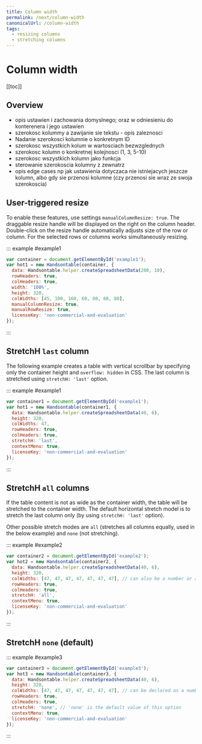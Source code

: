 ```yaml
---
title: Column width
permalink: /next/column-width
canonicalUrl: /column-width
tags:
  - resizing columns
  - stretching columns
---
```


# Column width

[[toc]]

## Overview

- opis ustawien i zachowania domyslnego; oraz w odniesieniu do konterenera i jego ustawien
- szerokosc kolummy a zawijanie sie tekstu - opis zaleznosci
- Nadanie szerokosci kolumnie o konkretnym ID
- szerokosc wszystkich kolum w wartosciach bezwzglednych
- szerokosc kolumn o konkretnej kolejnosci (1, 3, 5-10)
- szerokosc wszystkich kolumn jako funkcja
- sterowanie szerokoscia kolumny z zewnatrz
- opis edge cases np jak ustawienia dotyczaca nie istniejacych jeszcze kolumn, albo gdy sie przenosi kolumne (czy przenosi sie wraz ze swoja szerokoscia)

## User-triggered resize

To enable these features, use settings `manualColumnResize: true`. The draggable resize handle will be displayed on the right on the column header. Double-click on the resize handle automatically adjusts size of the row or column. For the selected rows or columns works simultaneously resizing.

::: example #example1
```js
var container = document.getElementById('example1');
var hot1 = new Handsontable(container, {
  data: Handsontable.helper.createSpreadsheetData(200, 10),
  rowHeaders: true,
  colHeaders: true,
  width: '100%',
  height: 320,
  colWidths: [45, 100, 160, 60, 80, 80, 80],
  manualColumnResize: true,
  manualRowResize: true,
  licenseKey: 'non-commercial-and-evaluation'
});
```
:::

## StretchH `last` column

The following example creates a table with vertical scrollbar by specifying only the container height and `overflow: hidden` in CSS. The last column is stretched using `stretchH: 'last'` option.

::: example #example1
```js
var container1 = document.getElementById('example1');
var hot1 = new Handsontable(container1, {
  data: Handsontable.helper.createSpreadsheetData(40, 6),
  height: 320,
  colWidths: 47,
  rowHeaders: true,
  colHeaders: true,
  stretchH: 'last',
  contextMenu: true,
  licenseKey: 'non-commercial-and-evaluation'
});
```
:::

## StretchH `all` columns

If the table content is not as wide as the container width, the table will be stretched to the container width. The default horizontal stretch model is to stretch the last column only (by using `stretchH: 'last'` option).

Other possible stretch modes are `all` (stretches all columns equally, used in the below example) and `none` (not stretching).

::: example #example2
```js
var container2 = document.getElementById('example2');
var hot2 = new Handsontable(container2, {
  data: Handsontable.helper.createSpreadsheetData(40, 6),
  height: 320,
  colWidths: [47, 47, 47, 47, 47, 47, 47], // can also be a number or a function
  rowHeaders: true,
  colHeaders: true,
  stretchH: 'all',
  contextMenu: true,
  licenseKey: 'non-commercial-and-evaluation'
});
```
:::

## StretchH `none` (default)

::: example #example3
```js
var container3 = document.getElementById('example3');
var hot3 = new Handsontable(container3, {
  data: Handsontable.helper.createSpreadsheetData(40, 6),
  height: 320,
  colWidths: [47, 47, 47, 47, 47, 47, 47], // can be declared as a number or a function
  rowHeaders: true,
  colHeaders: true,
  stretchH: 'none', // 'none' is the default value of this option
  contextMenu: true,
  licenseKey: 'non-commercial-and-evaluation'
});
```
:::
